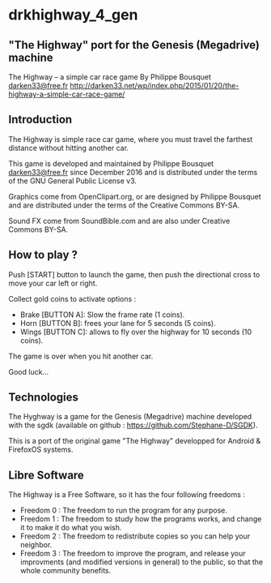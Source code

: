 # drkhighway_4_gen
"The Highway" port for the Genesis (Megadrive) machine
--
The Highway – a simple car race game
By Philippe Bousquet <darken33@free.fr>
http://darken33.net/wp/index.php/2015/01/20/the-highway-a-simple-car-race-game/

Introduction
------------
The Highway is simple race car game, where you must travel the 
farthest distance without hitting another car. 

This game is developed and maintained by Philippe Bousquet 
<darken33@free.fr> since December 2016 and is distributed under the 
terms of the GNU General Public License v3.

Graphics come from OpenClipart.org, or are designed by Philippe 
Bousquet and are distributed under the terms of the Creative Commons 
BY-SA.

Sound FX come from SoundBible.com and are also under Creative Commons 
BY-SA.

How to play ?
---------------
Push [START] button to launch the game, then push the directional cross
to move your car left or right.

Collect gold coins to activate options :
  * Brake [BUTTON A]: Slow the frame rate (1 coins).
  * Horn  [BUTTON B]: frees your lane for 5 seconds (5 coins).
  * Wings [BUTTON C]: allows to fly over the highway for 10 seconds (10 coins).

The game is over when you hit another car.

Good luck...

Technologies
------------
The Hyghway is a game for the Genesis (Megadrive) machine developed with 
the sgdk (available on github : https://github.com/Stephane-D/SGDK).

This is a port of the original game "The Highway" developped for Android 
& FirefoxOS systems.

Libre Software
--------------
The Highway is a Free Software, so it has the four following freedoms :
  - Freedom 0 : The freedom to run the program for any purpose.
  - Freedom 1 : The freedom to study how the programs works, and change 
				it to make it do what you wish.
  - Freedom 2 : The freedom to redistribute copies so you can help 
				your neighbor.
  - Freedom 3 : The freedom to improve the program, and release your 
				improvments (and modified versions in general) to the 
				public, so that the whole community benefits.
